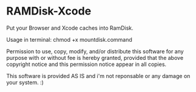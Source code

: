 RAMDisk-Xcode
=============

Put your Browser and Xcode caches into RamDisk.

Usage in terminal:
chmod +x mountdisk.command


Permission to use, copy, modify, and/or distribute this software for any
purpose with or without fee is hereby granted, provided that the above
copyright notice and this permission notice appear in all copies.

This software is provided AS IS and i'm not reponsable or any damage on your system. :)
